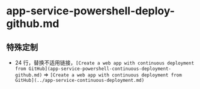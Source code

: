 # app-service-powershell-deploy-github.md

## 特殊定制

* 24 行，替换不适用链接，`[Create a web app with continuous deployment from GitHub](app-service-powershell-continuous-deployment-github.md)` => `[Create a web app with continuous deployment from GitHub](../app-service-continuous-deployment.md)`